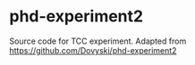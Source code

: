 # phd-experiment2
Source code for TCC experiment.
Adapted from https://github.com/Dovyski/phd-experiment2
